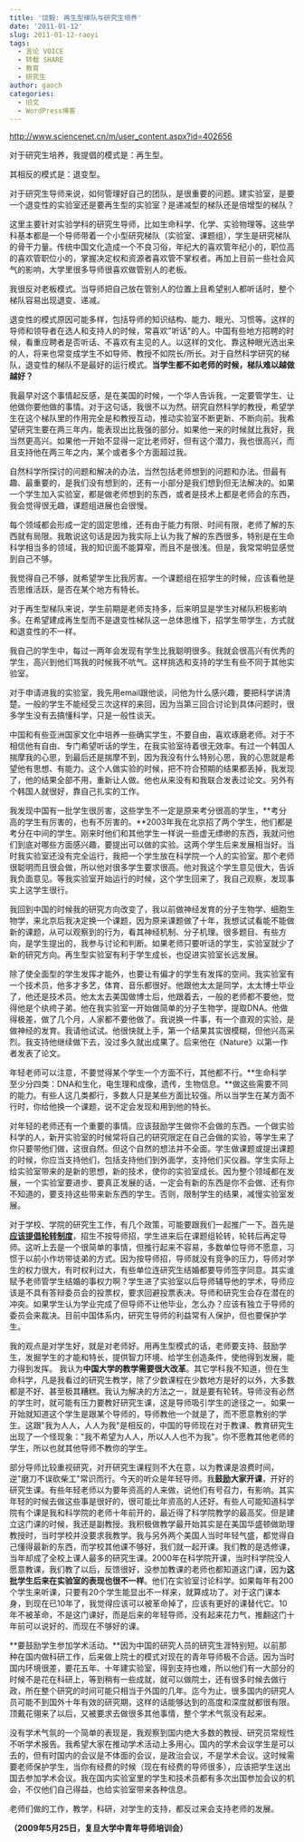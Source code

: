 ```yaml
---
title: '饶毅: 再生型梯队与研究生培养'
date: '2011-01-12'
slug: 2011-01-12-raoyi
tags:
  - 言论 VOICE
  - 转载 SHARE
  - 教育
  - 研究生
author: gaoch
categories:
  - 旧文
  - WordPress博客
---
```


<http://www.sciencenet.cn/m/user_content.aspx?id=402656>

对于研究生培养，我提倡的模式是：再生型。

其相反的模式是：退变型。

对于研究生导师来说，如何管理好自己的团队，是很重要的问题。建实验室，是要一个退变性的实验室还是要再生型的实验室？是递减型的梯队还是倍增型的梯队？

这里主要针对实验学科的研究生导师，比如生命科学、化学、实验物理等。这些学科基本都是一个导师带着一个小型研究梯队（实验室、课题组），学生是研究梯队的骨干力量。传统中国文化造成一个不良习俗，年纪大的喜欢管年纪小的，职位高的喜欢管职位小的，掌握决定权和资源者喜欢管不掌权者。再加上目前一些社会风气的影响，大学里很多导师很喜欢做管别人的老板。

我很反对老板模式。当导师把自己放在管别人的位置上且希望别人都听话时，整个梯队容易出现退变、递减。

退变性的模式原因可能多样，包括导师的知识结构、能力、眼光、习惯等。这样的导师和领导者在选人和支持人的时候，常喜欢"听话"的人。中国有些地方招聘的时候，看重应聘者是否听话、不喜欢有主见的人。以这样的文化、靠这种眼光选出来的人，将来也常变成学生不如导师、教授不如院长/所长。对于自然科学研究的梯队，退变性的梯队不是最好的运行模式。**当学生都不如老师的时候，梯队难以越做越好？**

我最早对这个事情起反感，是在美国的时候，一个华人告诉我，一定要管学生、让他做你要他做的事情。对于这句话，我很不以为然。研究自然科学的教授，希望学生在这个梯队里的作用完全是和教授互动，推动实验室不断更新、不断向前。我希望研究生要在两三年内，能表现出比我强的部分。如果他一来的时候就比我好，我当然更高兴。如果他一开始不显得一定比老师好，但有这个潜力，我也很高兴，而且支持他在两三年之内，某个或者多个方面超过我。

自然科学所探讨的问题和解决的办法，当然包括老师想到的问题和办法。但最有趣、最重要的，是我们没有想到的，还有一小部分是我们想到但无法解决的。如果一个学生加入实验室，都是做老师想到的东西，或者是技术上都是老师会的东西，我会觉得很无趣，课题组进展也会很慢。

每个领域都会形成一定的固定思维，还有由于能力有限、时间有限，老师了解的东西就有局限。我敢说这句话是因为我实际上认为我了解的东西很多，特别是在生命科学相当多的领域，我的知识面不能算窄，而且不是很浅。但是，我常常明显感觉到自己不够。

我觉得自己不够，就希望学生比我厉害。一个课题组在招学生的时候，应该看他是否思维活跃，是否在某个地方有特长。

对于再生型梯队来说，学生前期是老师支持多，后来明显是学生对梯队积极影响多。在希望建成再生型而不是退变性梯队这一总体思维下，招学生带学生，方式就和退变性的不一样。

我自己的学生中，每过一两年会发现有学生比我聪明很多。我就会很高兴有优秀的学生，高兴到他们骂我的时候我不吭气。这样挑选和支持的学生有些不同于其他实验室。

对于申请进我的实验室，我先用email跟他谈，问他为什么感兴趣，要把科学讲清楚。一般的学生不能经受三次这样的来回，因为当第三回合讨论到具体问题时，很多学生没有去搞懂科学，只是一般性谈天。

中国和有些亚洲国家文化中培养一些确实学生，不要自由，喜欢琢磨老师。对于不相信他有自由、专门希望听话的学生，在我实验室待着很无效率。有过一个韩国人揣摩我的心思，到最后还是揣摩不到，因为我没有什么特别心思，我的心思就是希望他有思想、有能力。这个人做实验的时候，把不符合预期的结果都丢掉，我发现了，他的结果全部不用，重新让人做。他也从来没有和我联合发表过论文。另外有个韩国人就很好，靠自己扎实的工作。

我发现中国有一批学生很厉害，这些学生不一定是原来考分很高的学生，**考分高的学生有厉害的，也有不厉害的。**2003年我在北京招了两个学生，他们都是考分在中间的学生。刚来时他们和其他学生一样说一些虚无缥缈的东西，我就问他们到底对哪些方面感兴趣，要提出可以做的实验。这两个学生后来发展相当好。当时我实验室还没有完全运行，我把一个学生放在科学院一个人的实验室。那个老师很聪明而且很会做，所以他对很多学生要求很高。他对我这个学生意见很大，告诉我负面意见。等我实验室开始运行的时候，这个学生回来了，我自己观察，发现事实上这学生很行。

我回到中国的时候我的研究方向改变了，我以前做神经发育的分子生物学、细胞生物学，来北京后我决定换一个课题，因为原来课题做了十年，我想试试看能不能做新的课题，从可以观察到的行为，看其神经机制、分子机理。很多题目、有些方向，是学生提出的，我参与讨论和判断。如果老师只要听话的学生，实验室就少了新的研究方向。再生型实验室有利于学生成长，也促进实验室长远发展。

除了使全面型的学生发挥才能外，也要让有偏才的学生有发挥的空间。我实验室有一个技术员，他多才多艺，体育、音乐都很好。他跟他太太是同学，太太博士毕业了，他还是技术员。他太太去美国做博士后，他跟着去，一般的老师都不要他，觉得他是个纨绔子弟。他在我实验室一开始做简单的分子生物学，提取DNA。他做得极差，做了几个月，人家都不要他做了。我说换一件事，有一个直观的实验，是做神经的发育。我请他试试。他很快就上手，第一个结果其实很模糊，但他兴高采烈。我支持他继续做下去，没过多久就出成果了。后来他在《Nature》以第一作者发表了论文。

年轻老师可以注意，不要觉得某个学生一个方面不行，其他都不行。**生命科学至少分四类：DNA和生化，电生理和成像，遗传，生物信息。**做这些需要不同的能力。有些人这几类都行，多数人只是某些方面比较强。所以当学生在某方面不行时，你给他换一个课题，说不定会发现和用到他的特长。

对年轻的老师还有一个重要的事情。应该鼓励学生做你不会做的东西。一个做实验科学的人，新开实验室的时候常将自己的研究限定在自己会做的实验，等学生来了你只要带他们做，这很自然。但这个自然的想法并不全面。学生做课题或提出课题的时候，你应当支持他们，包括支持他们到外面学，支持他们买仪器。学生实际上给实验室带来的是新的思想，新的技术，使你的实验室成长。因为整个领域都在发展，一个实验室要进步、要真正发展的话，一定会有新的东西是你不会做、还有你不知道的，要支持这些带来新东西的学生。否则，限制学生的结果，减慢实验室发展。

对于学校、学院的研究生工作，有几个政策，可能要跟我们一起推广一下。首先是<u>**应该提倡轮转制度**</u>，招生不按导师招，学生进来后在课题组轮转，轮转后再定导师。这听上去是一个很简单的事情，但推行起来不容易，多数单位导师不愿意，习惯于以前小作坊带徒弟的方式。因为按导师招，导师就没有竞争的压力，导师对学生的权力很大，有时权利过大，有些单位连研究生结婚都要导师签字同意。其实谁赋予老师管学生结婚的事权力啊？学生进了实验室以后导师辅导他的学术，导师应该是不具有答辩委员会的投票权，要求回避投票表决。导师和研究生会存在潜在的冲突。如果学生认为学业完成了但导师不让他毕业，怎么办？应该有独立于导师的委员会来裁决。目前中国体系内，研究生导师的利益常有人保护，但也要保护学生。

我的观点是对学生好，就是对老师好。用再生型模式的话，老师要支持、鼓励学生，发掘学生的才能和特长，提供智力环境、给学生创造条件，使他得到发展，能力得到发挥。 我认为**中国大学的教学需要很大改革**。其它学科我不知道，但在生命科学，凡是我看过的研究生教学，除了少数课程在少数地方是好的以外，大多数都是不好、甚至极其糟糕。我认为解决的方法之一，就是要有轮转。导师没有必然的学生时，就可能有压力要教好研究生课，这是导师吸引学生的途径之一。如果一开始就知道这个学生是跟某个导师的，导师教他一个就是了，而不愿意教别的学生。这跟"我为人人，人人为我"是相反的，中国的导师现在对于教课、教育研究生出现了一个怪现象："我不希望为人人，所以人人也不为我"。你不愿教其他老师的学生，所以也就其他导师不教你的学生。

部分导师比较重视研究，对开研究生课程则不大在意，以为教课是浪费时间，逆"磨刀不误砍柴工"常识而行。今天的听众是年轻导师。我**鼓励大家开课**，开好的研究生课。有些年轻老师以为要年资高的人来做，说他们有号召力，有影响。其实年轻的时候去做这些事是很好的，很可能比年资高的人还好。有些人可能知道科学院有个课是我和科学院的老师十年前开的，最近得了科学院教学的最高奖。但是建立这门课的时候，我还是副教授。我积极做教学最开始其实是在美国华盛顿做助理教授时，当时学校并没要求我教学。我与另外两个美国人当时年轻气盛，都觉得自己懂得最新的东西，而学校其他课不够好，我们就一起开课。我们教的是选修课，当年却成了全校上课人最多的研究生课。2000年在科学院开课，当时科学院没人愿意教课，我们教了以后，反馈很好，没参加教课的老师也都知道这门课，因为**这批学生后来在实验室的表现也很不一样**。他们在实验室讨论科学。如果每年有200个学生来听课，只要有20个学生能显出不一样来，就算成功了。对于这门课本身，到现在已10年了，我觉得应该可以被革命掉了，应该有更好的课替代它。10年不被革命，不是这门课好，而是后来的年轻导师，没有起来花力气，推翻这门十年前可以说好的、而现在不够好的课。

**要鼓励学生参加学术活动。**因为中国的研究人员的研究生涯特别短。以前那种在国内做科研工作，后来做上院士的模式对现在的青年导师极不合适。因为当时国内环境很差，要花五年、十年建实验室，得到支持也难，所以他们有一大部分的时候不是花在科研上，等到稍有一些成就，就可以做院士，还有很多时候去做行政，所在整个研究的时间可能只相当于外国的几年。迄今为止，很多国内的研究人员可能不到国外十年有效的研究期，这样的话能够达到的高度和深度就都很有限。顶戴花翎来了以后，又被要求去做很多其他事情，整个学术气氛没有起来。

没有学术气氛的一个简单的表现是，我观察到国内绝大多数的教授、研究员常规性不听学术报告。我希望大家在推动学术活动上多用心。国内的学术会议学生是可以去的，但有时国内的会议是不体面的会议，是政治会议，不是学术会议。这时候需要老师保护学生，当你有经费的时候（现在有经费的导师很多），应该把学生送出国去参加学术会议。我在国内实验室里的学生和技术员都有多次出国参加会议的机会，不仅他们自己得益，也给实验室带来各种信息。

老师们做的工作，教学，科研，对学生的支持，都反过来会支持老师的发展。

**（2009年5月25日，复旦大学中青年导师培训会）**
